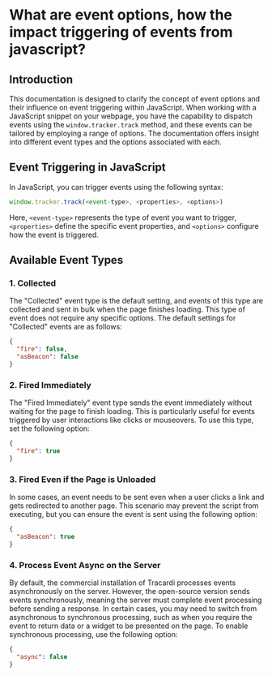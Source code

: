 # What are event options, how the impact triggering of events from javascript?

## Introduction

This documentation is designed to clarify the concept of event options and their influence on event triggering within
JavaScript. When working with a JavaScript snippet on your webpage, you have the capability to dispatch events using
the `window.tracker.track` method, and these events can be tailored by employing a range of options. The documentation
offers insight into different event types and the options associated with each.

## Event Triggering in JavaScript

In JavaScript, you can trigger events using the following syntax:

```javascript
window.tracker.track(<event-type>, <properties>, <options>)
```

Here, `<event-type>` represents the type of event you want to trigger, `<properties>` define the specific event
properties, and `<options>` configure how the event is triggered.

## Available Event Types

### 1. Collected

The "Collected" event type is the default setting, and events of this type are collected and sent in bulk when the page
finishes loading. This type of event does not require any specific options. The default settings for "Collected" events
are as follows:

```json
{
  "fire": false,
  "asBeacon": false
}
```

### 2. Fired Immediately

The "Fired Immediately" event type sends the event immediately without waiting for the page to finish loading. This is
particularly useful for events triggered by user interactions like clicks or mouseovers. To use this type, set the
following option:

```json
{
  "fire": true
}
```

### 3. Fired Even if the Page is Unloaded

In some cases, an event needs to be sent even when a user clicks a link and gets redirected to another page. This
scenario may prevent the script from executing, but you can ensure the event is sent using the following option:

```json
{
  "asBeacon": true
}
```

### 4. Process Event Async on the Server

By default, the commercial installation of Tracardi processes events asynchronously on the server. However, the
open-source version sends events synchronously, meaning the server must complete event processing before sending a
response. In certain cases, you may need to switch from asynchronous to synchronous processing, such as when you require
the event to return data or a widget to be presented on the page. To enable synchronous processing, use the following
option:

```json
{
  "async": false
}
```
